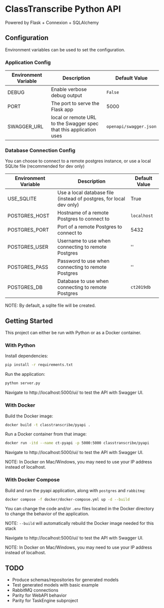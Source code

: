 # ClassTranscribe Python API

Powered by Flask + Connexion + SQLAlchemy

## Configuration
Environment variables can be used to set the configuration.

### Application Config
| Environment Variable    | Description | Default Value |
| ------ | ----------- | ----- |
| DEBUG | Enable verbose debug output | `False` |
| PORT | The port to serve the Flask app | 5000 |
| SWAGGER_URL | local or remote URL to the Swagger spec that this application uses | `openapi/swagger.json` |

### Database Connection Config
You can choose to connect to a remote postgres instance, or use a local SQLite file (recommended for dev only)

| Environment Variable    | Description | Default Value |
| ------ | ----------- | ----- |
| USE_SQLITE | Use a local database file (instead of postgres, for local dev only) | True |
| POSTGRES_HOST | Hostname of a remote Postgres to connect to | `localhost` |
| POSTGRES_PORT | Port of a remote Postgres to connect to | 5432 |
| POSTGRES_USER | Username to use when connecting to remote Postgres | '' |
| POSTGRES_PASS | Password to use when connecting to remote Postgres | '' |
| POSTGRES_DB | Database to use when connecting to remote Postgres | `ct2019db` |

NOTE: By default, a sqlite file will be created.

## Getting Started
This project can either be run with Python or as a Docker container.

### With Python
Install dependencies:
```bash
pip install -r requirements.txt
```

Run the application:
```bash
python server.py
```

Navigate to http://localhost:5000/ui/ to test the API with Swagger UI.

### With Docker
Build the Docker image:
```bash
docker build -t classtranscribe/pyapi .
```

Run a Docker container from that image:
```bash
docker run -itd --name ct-pyapi -p 5000:5000 classtranscribe/pyapi
```

Navigate to http://localhost:5000/ui/ to test the API with Swagger UI.

NOTE: In Docker on Mac/Windows, you may need to use your IP address instead of localhost.

### With Docker Compose
Build and run the pyapi application, along with `postgres` and `rabbitmq`:
```bash
docker compose -f docker/docker-compose.yml up -d --build
```

You can change the code and/or `.env` files located in the Docker directory to change the behavior of the application.

NOTE: `--build` will automatically rebuild the Docker image needed for this stack

Navigate to http://localhost:5000/ui/ to test the API with Swagger UI.

NOTE: In Docker on Mac/Windows, you may need to use your IP address instead of localhost.


## TODO
* Produce schemas/repositories for generated models
* Test generated models with basic example
* RabbitMQ connections
* Parity for WebAPI behavior
* Parity for TaskEngine subproject